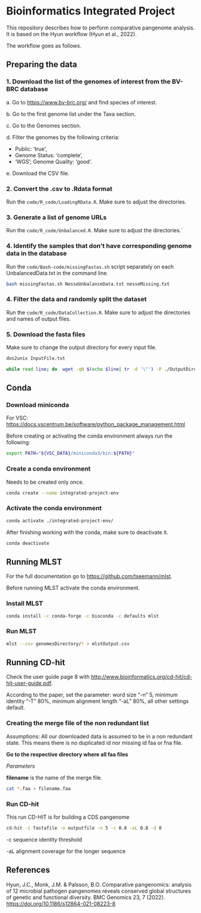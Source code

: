 # Bioinformatics Integrated Project
This repository describes how to perform comparative pangenome analysis. It is based on the Hyun workflow (Hyun et al., 2022). 

The workflow goes as follows.

## Preparing the data

### 1. Download the list of the genomes of interest from the BV-BRC database

a. Go to https://www.bv-brc.org/ and find species of interest.

b. Go to the first genome list under the Taxa section.

c. Go to the Genomes section.

d. Filter the genomes by the following criteria: 
- Public: ‘true',
- Genome Status: ‘complete’,
- ‘WGS’; Genome Quality: ‘good’.

e. Download the CSV file. 

### 2. Convert the .csv to .Rdata format

Run the `code/R_code/LoadingRData.R`. Make sure to adjust the directories.

### 3. Generate a list of genome URLs 

Run the `code/R_code/Unbalanced.R`. Make sure to adjust the directories.`

### 4. Identify the samples that don't have corresponding genome data in the database

Run the `code/Bash-code/missingFastas.sh` script separately on each UnbalancedData.txt in the command line. 

```bash
bash missingFastas.sh NesseUnbalanceData.txt nesseMissing.txt
```

### 4. Filter the data and randomly split the dataset

Run the `code/R_code/DataCollection.R`. Make sure to adjust the directories and names of output files. 

### 5. Download the fasta files

Make sure to change the output directory for every input file. 

```bash
dos2unix InputFile.txt

while read line; do  wget -qN $(echo $line| tr -d '\"') -P ./OutputDirectory ; done < InputFile.txt
```

## Conda

### Download miniconda

For VSC: https://docs.vscentrum.be/software/python_package_management.html

Before creating or activating the conda environment always run the following:

```bash
export PATH="${VSC_DATA}/miniconda3/bin:${PATH}" 
```

### Create a conda environment

Needs to be created only once. 

```bash
conda create --name integrated-project-env  
```

### Activate the conda environment

```bash
conda activate ./integrated-project-env/ 
```
After finishing working with the conda, make sure to deactivate it.

```bash
conda deactivate
```

## Running MLST

For the full documentation go to https://github.com/tseemann/mlst. 

Before running MLST activate the conda environment. 

### Install MLST

```bash
conda install -c conda-forge -c bioconda -c defaults mlst
```
### Run MLST

```bash
mlst --csv genomesDirectory/* > mlstOutput.csv
```
## Running CD-hit

Check the user guide page 8 with http://www.bioinformatics.org/cd-hit/cd-hit-user-guide.pdf.

According to the paper, set the parameter: word size “-n” 5, minimum identity “-T” 80%, minimum alignment length “-aL” 80%, all other settings default.
### Creating the merge file of the non redundant list
Assumptions: All our downloaded data is assumed to be in a non redundant state. This means there is no duplicated id nor missing id faa or fna file.

**Go to the respective directory where all faa files**

*Parameters*

**filename** is the name of the merge file.
```bash
cat *.faa > filename.faa
```
### Run CD-hit
This run CD-HIT is for building a CDS pangenome
```bash
cd-hit -i fastafile -o outputfile -n 5 -c 0.8 -aL 0.8 -d 0
```
-c sequence identity threshold

-aL alignment coverage for the longer sequence

## References

Hyun, J.C., Monk, J.M. & Palsson, B.O. Comparative pangenomics: analysis of 12 microbial pathogen pangenomes reveals conserved global structures of genetic and functional diversity. BMC Genomics 23, 7 (2022). https://doi.org/10.1186/s12864-021-08223-8


